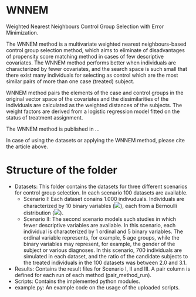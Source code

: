 # WNNEM
Weighted Nearest Neighbours Control Group Selection with Error Minimization.

The WNNEM method is a multivariate weighted nearest neighbours-based control group selection method, which aims to eliminate of disadvantages of propensity score matching method in cases of few descriptive covariates. The WNNEM method performs better when individuals are characterized by fewer covariates, and the search space is such small that there exist many individuals for selecting as control which are the most similar pairs of more than one case (treated) subject.

WNNEM method pairs the elements of the case and control groups in the original vector space of the covariates and the dissimilarities of the individuals are calculated as the weighted distances of the subjects. The weight factors are derived from a logistic regression model fitted on the status of treatment assignment.

The WNNEM method is published in ...

In case of using the datasets or applying the WNNEM method, please cite the article above.


# Structure of the folder
- Datasets: 
  This folder contains the datasets for three different scenarios for control group selection. In each scenario 100 datasets are available.
  - Scenario I: Each dataset conains 1.000 indivuduals. Individuals are characterized by 10 binary variables (<img src="https://render.githubusercontent.com/render/math?math=x_1, x_2, ..., x_{10}">), each from a Bernoulli distribution (<img src="https://render.githubusercontent.com/render/math?math=x_j\sim\textrm{B}(0.5), \quad j=1,\dots,10">).
  - Scenario II: The second scenario models such studies in which fewer descriptive variables are available. In this scenario, each individual is characterized by 1 ordinal and 5 binary variables. The ordinal variable represents, for example, 5 age groups, while the binary variables may represent, for example, the gender of the subject or various diagnoses.  In this scenario, 700 individuals are simulated in each dataset, and the ratio of the candidate subjects to the treated individuals in the 100 datasets was between 2.0 and 3.1.
- Results: 
  Contains the result files for Scenario I, II and III.
  A pair column is defined for each run of each method (pair_method_run).
- Scripts: 
  Contains the implemented python modules.
- example.py: 
  An example code on the usage of the uploaded scripts.
